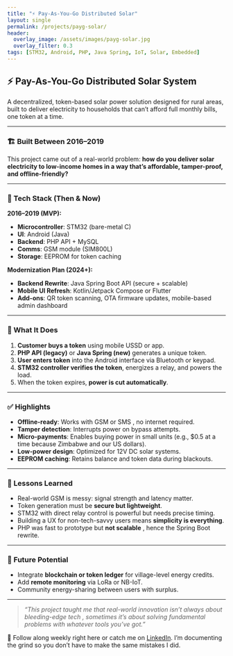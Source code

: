 ```yaml
---
title: "⚡ Pay-As-You-Go Distributed Solar"
layout: single
permalink: /projects/payg-solar/
header:
  overlay_image: /assets/images/payg-solar.jpg
  overlay_filter: 0.3
tags: [STM32, Android, PHP, Java Spring, IoT, Solar, Embedded]
---
```


## ⚡ Pay-As-You-Go Distributed Solar System

A decentralized, token-based solar power solution designed for rural areas, built to deliver electricity to households that can’t afford full monthly bills, one token at a time.

---

### 🏗️ Built Between 2016–2019  
This project came out of a real-world problem: **how do you deliver solar electricity to low-income homes in a way that’s affordable, tamper-proof, and offline-friendly?**

---

### 🔧 Tech Stack (Then & Now)

**2016–2019 (MVP):**
- **Microcontroller**: STM32 (bare-metal C)
- **UI**: Android (Java)
- **Backend**: PHP API + MySQL
- **Comms**: GSM module (SIM800L)
- **Storage**: EEPROM for token caching

**Modernization Plan (2024+):**
- **Backend Rewrite**: Java Spring Boot API (secure + scalable)
- **Mobile UI Refresh**: Kotlin/Jetpack Compose or Flutter
- **Add-ons**: QR token scanning, OTA firmware updates, mobile-based admin dashboard

---

### 🔋 What It Does

1. **Customer buys a token** using mobile USSD or app.
2. **PHP API (legacy)** or **Java Spring (new)** generates a unique token.
3. **User enters token** into the Android interface via Bluetooth or keypad.
4. **STM32 controller verifies the token**, energizes a relay, and powers the load.
5. When the token expires, **power is cut automatically**.

---

### ✅ Highlights

- **Offline-ready**: Works with GSM or SMS , no internet required.
- **Tamper detection**: Interrupts power on bypass attempts.
- **Micro-payments**: Enables buying power in small units (e.g., $0.5 at a time because Zimbabwe and our US dollars).
- **Low-power design**: Optimized for 12V DC solar systems.
- **EEPROM caching**: Retains balance and token data during blackouts.

---

### 🧠 Lessons Learned

- Real-world GSM is messy: signal strength and latency matter.
- Token generation must be **secure but lightweight**.
- STM32 with direct relay control is powerful but needs precise timing.
- Building a UX for non-tech-savvy users means **simplicity is everything**.
- PHP was fast to prototype but **not scalable** , hence the Spring Boot rewrite.

---

### 🔭 Future Potential

- Integrate **blockchain or token ledger** for village-level energy credits.
- Add **remote monitoring** via LoRa or NB-IoT.
- Community energy-sharing between users with surplus.

---

> _“This project taught me that real-world innovation isn’t always about bleeding-edge tech , sometimes it’s about solving fundamental problems with whatever tools you’ve got.”_


📌 Follow along weekly right here or catch me on [LinkedIn](https://www.linkedin.com/in/maverikpunungwe/). I’m documenting the grind so you don’t have to make the same mistakes I did.
